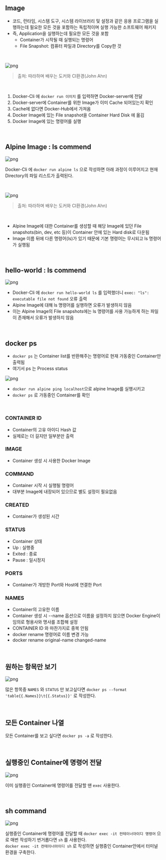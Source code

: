 ## Image

- 코드, 런타임, 시스템 도구, 시스템 라이브러리 및 설정과 같은 응용 프로그램을 실행하는데 필요한 모든 것을 포함하는 독립적이며 실행 가능한 소프트웨어 패키지
- 즉, Application을 실행하는데 필요한 모든 것을 포함
   - Container가 시작될 때 실행되는 명령어
   - File Snapshot: 컴퓨터 파일과 Directory를 Copy한 것
<br>

![png](/docker/img/create_container.png)

> 출처: 따라하며 배우는 도커와 CI환경(John Ahn)

<br>

1. Docker-Cli 에 ```docker run 이미지``` 를 입력하면 Docker-server에 전달
2. Docker-server에 Container를 위한 Image가 이미 Cache 되어있는지 확인
3. Cache에 없다면 Docker-Hub에서 가져옴
4. Docker Image에 있는 File snapshot을 Container Hard Disk 에 옮김
5. Docker Image에 있는 명령어를 실행

<br>

## Alpine Image : ls commend

![png](/docker/img/alpine_ls_command.png)

Docker-Cli 에 ```docker run alpine ls``` 으로 작성하면 아래 과정이 이루어지고 현재 Directory의 파일 리스트가 출력된다.

<br>

![png](/docker/img/alpain_ls_command_process.png)

> 출처: 따라하며 배우는 도커와 CI환경(John Ahn)

<br>

- Alpine Image에 대한 Container를 생성할 때 해당 Image에 있던 File snapshots(bin, dev, etc 등)이 Container 안에 있는 Hard disk로 다운됨
- Image 이름 뒤에 다른 명령어(ls)가 있기 때문에 기본 명령어는 무시되고 ls 명령어가 실행됨
<br>

## hello-world : ls commend

![png](/docker/img/hello_world_ls_command.png)

- Docker-Cli 에 ```docker run hello-world ls``` 를 입력했더니 ```exec: "ls": executable file not found``` 오류 출력
- Alpine Image에 대해 ls 명령어를 실행하면 오류가 발생하지 않음
- 이는 Alpine Image의 File snapshots에는 ls 명령어를 사용 가능하게 하는 파일이 존재해서 오류가 발생하지 않음

<br>

## docker ps

- ```docker ps``` 는 Container list를 반환해주는 명령어로 현재 가동중인 Container만 출력됨
- 여기서 ps 는 Process status

![png](/docker/img/alpine_ping.png)

- ```docker run alpine ping localhost```으로 alpine Image를 실행시키고
- ```docker ps``` 로 가동중인 Container를 확인
<br>

### CONTAINER ID

- Container의 고유 아이디 Hash 값
- 실제로는 더 길지만 일부분만 출력

### IMAGE

- Container 생성 시 사용한 Docker Image

### COMMAND

- Container 시작 시 실행될 명령어
- 대부분 Image에 내장되어 있으므로 별도 설정이 필요없음

### CREATED

- Container가 생성된 시간

### STATUS

- Container 상태
- Up : 실행중
- Exited : 종료
- Pause : 일시정지

### PORTS

- Container가 개방한 Port와 Host에 연결한 Port

### NAMES

- Container의 고유한 이름
- Container 생성 시 --name 옵션으로 이름을 설정하지 않으면 Docker Engine이 임의로 형용사와 명사를 조합해 설정
- CONTAINER ID 와 마찬가지로 중복 안됨
- docker rename 명령어로 이름 변경 가능
- docker rename original-name changed-name
<br>

## 원하는 항목만 보기

![png](/docker/img/docker_ps_format_command.png)

많은 항목중 ```NAMES``` 와 ```STATUS``` 만 보고싶다면 ```docker ps --format 'table{{.Names}}\t{{.Status}}'``` 로 작성한다.

<br>

## 모든 Container 나열

모든 Container를 보고 싶다면 ```docker ps -a``` 로 작성한다.

<br>

## 실행중인 Container에 명령어 전달

![png](/docker/img/docker_exec_ls_command.png)

이미 실행중인 Container에 명령어를 전달할 땐 ```exec``` 사용한다.

<br>

## sh command

![png](/docker/img/exec_it_sh.png)

실행중인 Container에 명령어를 전달할 때 ```docker exec -it 컨테이너아이디 명령어``` 으로 매번 작성하기 번거롭다면 ```sh``` 를 사용한다.<br>
```docker exec -it 컨테이너아이디 sh``` 로 작성하면 실행중인 Container안에서 터미널 환경을 구축한다.
